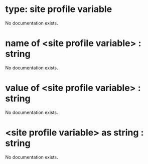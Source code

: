 # type: site profile variable

No documentation exists.

# name of &lt;site profile variable&gt; : string

No documentation exists.

# value of &lt;site profile variable&gt; : string

No documentation exists.

# &lt;site profile variable&gt; as string : string

No documentation exists.
